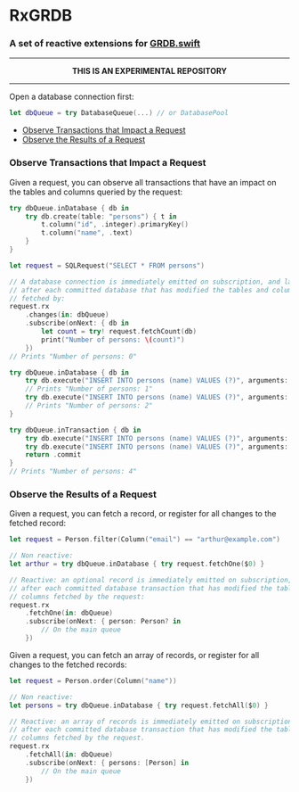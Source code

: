 RxGRDB
======

### A set of reactive extensions for [GRDB.swift](http://github.com/groue/GRDB.swift)

----

<p align="center">
<strong>THIS IS AN EXPERIMENTAL REPOSITORY</strong>
</p>

----

Open a database connection first:

```swift
let dbQueue = try DatabaseQueue(...) // or DatabasePool
```

- [Observe Transactions that Impact a Request](#observe-transactions-that-impact-a-request)
- [Observe the Results of a Request](#observe-the-results-of-a-request)


### Observe Transactions that Impact a Request

Given a request, you can observe all transactions that have an impact on the tables and columns queried by the request:

```swift
try dbQueue.inDatabase { db in
    try db.create(table: "persons") { t in
        t.column("id", .integer).primaryKey()
        t.column("name", .text)
    }
}

let request = SQLRequest("SELECT * FROM persons")

// A database connection is immediately emitted on subscription, and later
// after each committed database that has modified the tables and columns
// fetched by:
request.rx
    .changes(in: dbQueue)
    .subscribe(onNext: { db in
        let count = try! request.fetchCount(db)
        print("Number of persons: \(count)")
    })
// Prints "Number of persons: 0"

try dbQueue.inDatabase { db in
    try db.execute("INSERT INTO persons (name) VALUES (?)", arguments: ["Arthur"])
    // Prints "Number of persons: 1"
    try db.execute("INSERT INTO persons (name) VALUES (?)", arguments: ["Barbara"])
    // Prints "Number of persons: 2"
}

try dbQueue.inTransaction { db in
    try db.execute("INSERT INTO persons (name) VALUES (?)", arguments: ["Craig"])
    try db.execute("INSERT INTO persons (name) VALUES (?)", arguments: ["David"])
    return .commit
}
// Prints "Number of persons: 4"
```


### Observe the Results of a Request

Given a request, you can fetch a record, or register for all changes to the fetched record:

```swift
let request = Person.filter(Column("email") == "arthur@example.com")

// Non reactive:
let arthur = try dbQueue.inDatabase { try request.fetchOne($0) }

// Reactive: an optional record is immediately emitted on subscription, and
// after each committed database transaction that has modified the tables and
// columns fetched by the request:
request.rx
    .fetchOne(in: dbQueue)
    .subscribe(onNext: { person: Person? in
        // On the main queue
    })
```

Given a request, you can fetch an array of records, or register for all changes to the fetched records:

```swift
let request = Person.order(Column("name"))

// Non reactive:
let persons = try dbQueue.inDatabase { try request.fetchAll($0) }

// Reactive: an array of records is immediately emitted on subscription, and
// after each committed database transaction that has modified the tables and
// columns fetched by the request.
request.rx
    .fetchAll(in: dbQueue)
    .subscribe(onNext: { persons: [Person] in
        // On the main queue
    })
```
